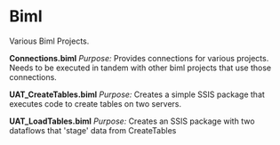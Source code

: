 # Biml
Various Biml Projects. 

<b>Connections.biml</b>
<i>Purpose:</i>
Provides connections for various projects. Needs to be executed in tandem with other biml projects that use those connections.

<b>UAT_CreateTables.biml</b>
<i>Purpose:</i>
Creates a simple SSIS package that executes code to create tables on two servers.

<b>UAT_LoadTables.biml</b>
<i>Purpose:</i>
Creates an SSIS package with two dataflows that 'stage' data from CreateTables
